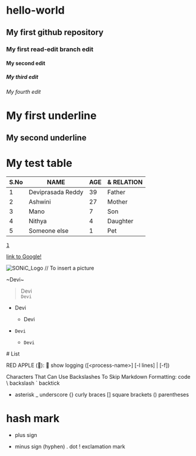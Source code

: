 # hello-world
## My first github repository  
### My first read-edit branch edit  
#### My second edit  
##### My third edit  
###### My fourth edit  
My first underline
==================  
My second underline  
-------------------

My test table
=============

|S.No| NAME | AGE | &amp; RELATION |
| ---| ---- | --- | --- |
| 1  | Deviprasada Reddy | 39 | Father |
| 2  | Ashwini |  27 | Mother |
| 3  | Mano    | 7   | Son    |
| 4  | Nithya  | 4   | Daughter|
| 5 | Someone else | 1 | Pet |

<kbd>[1](https://google.co.in)</kbd>

[link to Google!](http://google.com)

![SONiC_Logo](https://github.com/deviprasad80/https---github.com-kannankvs-md2/blob/master/SONIC_logo.png "SONiC_logo")    // To insert a picture

~Devi~
> Devi  
```Devi```

- Devi  
  - Devi
 
- `Devi`
   - `Devi`
 
\# List
 
 
RED APPLE (&#x1F34E;): 🍎
show logging ([\<process-name>] [-l lines] | [-f])
 
Characters That Can Use Backslashes To Skip Markdown Formatting:
code 
\   backslash
`   backtick
*   asterisk
_   underscore
{}  curly braces
[]  square brackets
()  parentheses
#   hash mark
+   plus sign
-   minus sign (hyphen)
.   dot
!   exclamation mark


